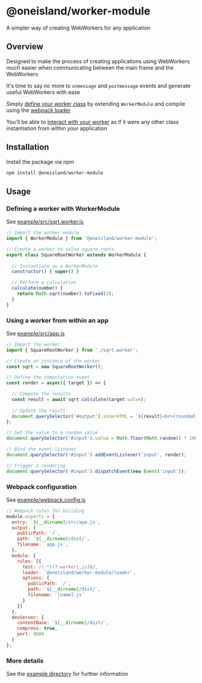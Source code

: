 # @oneisland/worker-module

A simpler way of creating WebWorkers for any application

## Overview

Designed to make the process of creating applications using WebWorkers much easier when communicating between the main frame and the WebWorkers

It's time to say no more to `onmessage` and `postmessage` events and generate useful WebWorkers with ease

Simply [define your worker class](#defining-a-worker-with-workermodule) by extending `WorkerModule` and compile using the [webpack loader](#webpack-configuration)

You'll be able to [interact with your worker](#using-a-worker-from-within-an-app) as if it were any other class instantiation from within your application

## Installation

Install the package via npm

```bash
npm install @oneisland/worker-module
```

## Usage

### Defining a worker with WorkerModule

See [example/src/sqrt.worker.js](https://github.com/oneislandearth/worker-module/blob/main/example/src/sqrt.worker.js)

```js
// Import the worker module
import { WorkerModule } from '@oneisland/worker-module';

// Create a worker to solve square roots
export class SquareRootWorker extends WorkerModule {
  
  // Instantiate as a WorkerModule
  constructor() { super() }

  // Perform a calculation
  calculate(number) {
    return Math.sqrt(number).toFixed(2);
  }
}
```

### Using a worker from within an app

See [example/src/app.js](https://github.com/oneislandearth/worker-module/blob/main/example/src/app.js)

```js
// Import the worker
import { SquareRootWorker } from './sqrt.worker';

// Create an instance of the worker
const sqrt = new SquareRootWorker();

// Define the computation event
const render = async({ target }) => {

  // Compute the results
  const result = await sqrt.calculate(target.value);
  
  // Update the result
  document.querySelector('#output').innerHTML = `${result}<br>(rounded)`;
};

// Set the value to a random value
document.querySelector('#input').value = Math.floor(Math.random() * 10000 + 1)

// Bind the event listener
document.querySelector('#input').addEventListener('input', render);

// Trigger a rendering
document.querySelector('#input').dispatchEvent(new Event('input'));
```

### Webpack configuration

See [example/webpack.config.js](https://github.com/oneislandearth/worker-module/blob/main/example/webpack.config.js)

```js
// Webpack rules for building
module.exports = {
  entry: `${__dirname}/src/app.js`,
  output: {
    publicPath: `/`,
    path: `${__dirname}/dist/`,
    filename: `app.js`,
  },
  module: {
    rules: [{
      test: /(.*)(?:worker\.js)$/,
      loader: `@oneisland/worker-module/loader`,
      options: {
        publicPath: `/`,
        path: `${__dirname}/dist/`,
        filename: `[name].js`
      }
    }]
  },
  devServer: {
    contentBase: `${__dirname}/dist/`,
    compress: true,
    port: 8080
  }
};
```

### More details

See the [example directory](https://github.com/oneislandearth/worker-module/tree/main/example) for further information